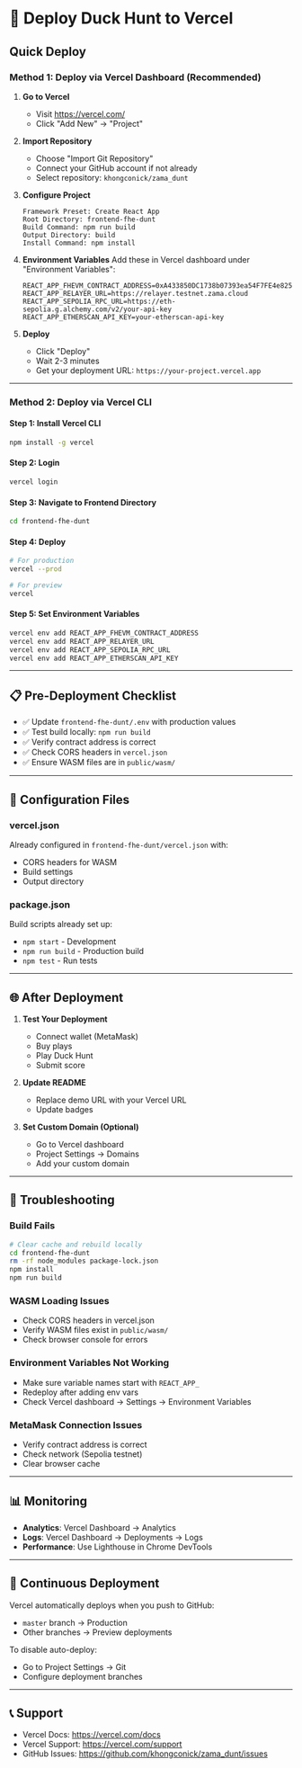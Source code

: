 # 🚀 Deploy Duck Hunt to Vercel

## Quick Deploy

### Method 1: Deploy via Vercel Dashboard (Recommended)

1. **Go to Vercel**
   - Visit https://vercel.com/
   - Click "Add New" → "Project"

2. **Import Repository**
   - Choose "Import Git Repository"
   - Connect your GitHub account if not already
   - Select repository: `khongconick/zama_dunt`

3. **Configure Project**
   ```
   Framework Preset: Create React App
   Root Directory: frontend-fhe-dunt
   Build Command: npm run build
   Output Directory: build
   Install Command: npm install
   ```

4. **Environment Variables**
   Add these in Vercel dashboard under "Environment Variables":
   ```
   REACT_APP_FHEVM_CONTRACT_ADDRESS=0xA433850DC1738b07393ea54F7FE4e825924aC9b8
   REACT_APP_RELAYER_URL=https://relayer.testnet.zama.cloud
   REACT_APP_SEPOLIA_RPC_URL=https://eth-sepolia.g.alchemy.com/v2/your-api-key
   REACT_APP_ETHERSCAN_API_KEY=your-etherscan-api-key
   ```

5. **Deploy**
   - Click "Deploy"
   - Wait 2-3 minutes
   - Get your deployment URL: `https://your-project.vercel.app`

---

### Method 2: Deploy via Vercel CLI

#### Step 1: Install Vercel CLI
```bash
npm install -g vercel
```

#### Step 2: Login
```bash
vercel login
```

#### Step 3: Navigate to Frontend Directory
```bash
cd frontend-fhe-dunt
```

#### Step 4: Deploy
```bash
# For production
vercel --prod

# For preview
vercel
```

#### Step 5: Set Environment Variables
```bash
vercel env add REACT_APP_FHEVM_CONTRACT_ADDRESS
vercel env add REACT_APP_RELAYER_URL
vercel env add REACT_APP_SEPOLIA_RPC_URL
vercel env add REACT_APP_ETHERSCAN_API_KEY
```

---

## 📋 Pre-Deployment Checklist

- ✅ Update `frontend-fhe-dunt/.env` with production values
- ✅ Test build locally: `npm run build`
- ✅ Verify contract address is correct
- ✅ Check CORS headers in `vercel.json`
- ✅ Ensure WASM files are in `public/wasm/`

---

## 🔧 Configuration Files

### vercel.json
Already configured in `frontend-fhe-dunt/vercel.json` with:
- CORS headers for WASM
- Build settings
- Output directory

### package.json
Build scripts already set up:
- `npm start` - Development
- `npm run build` - Production build
- `npm test` - Run tests

---

## 🌐 After Deployment

1. **Test Your Deployment**
   - Connect wallet (MetaMask)
   - Buy plays
   - Play Duck Hunt
   - Submit score

2. **Update README**
   - Replace demo URL with your Vercel URL
   - Update badges

3. **Set Custom Domain (Optional)**
   - Go to Vercel dashboard
   - Project Settings → Domains
   - Add your custom domain

---

## 🐛 Troubleshooting

### Build Fails
```bash
# Clear cache and rebuild locally
cd frontend-fhe-dunt
rm -rf node_modules package-lock.json
npm install
npm run build
```

### WASM Loading Issues
- Check CORS headers in vercel.json
- Verify WASM files exist in `public/wasm/`
- Check browser console for errors

### Environment Variables Not Working
- Make sure variable names start with `REACT_APP_`
- Redeploy after adding env vars
- Check Vercel dashboard → Settings → Environment Variables

### MetaMask Connection Issues
- Verify contract address is correct
- Check network (Sepolia testnet)
- Clear browser cache

---

## 📊 Monitoring

- **Analytics**: Vercel Dashboard → Analytics
- **Logs**: Vercel Dashboard → Deployments → Logs
- **Performance**: Use Lighthouse in Chrome DevTools

---

## 🔄 Continuous Deployment

Vercel automatically deploys when you push to GitHub:
- `master` branch → Production
- Other branches → Preview deployments

To disable auto-deploy:
- Go to Project Settings → Git
- Configure deployment branches

---

## 📞 Support

- Vercel Docs: https://vercel.com/docs
- Vercel Support: https://vercel.com/support
- GitHub Issues: https://github.com/khongconick/zama_dunt/issues

